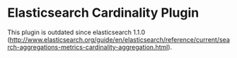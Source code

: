 Elasticsearch Cardinality Plugin
================================

This plugin is outdated since elasticsearch 1.1.0 (http://www.elasticsearch.org/guide/en/elasticsearch/reference/current/search-aggregations-metrics-cardinality-aggregation.html).

